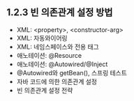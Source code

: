 ## 1.2.3 빈 의존관계 설정 방법
- XML: \<property>, \<constructor-arg>
- XML: 자동와이어링
- XML: 네임스페이스와 전용 태그
- 애노테이션: @Resource
- 애노테이션: @Autowired/@Inject
- @Autowired와 getBean(), 스프링 테스트
- 자바 코드에 의한 의존관계 설정
- 빈 의존관계 설정 전략